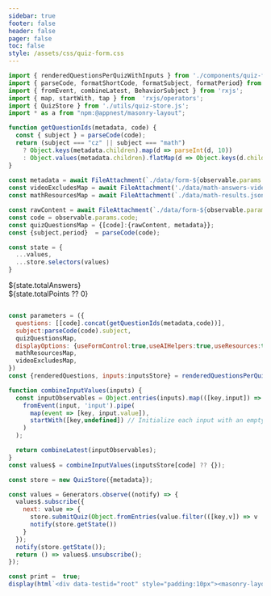 ```yaml
---
sidebar: true
footer: false
header: false
pager: false
toc: false
style: /assets/css/quiz-form.css
---
```


```js
import { renderedQuestionsPerQuizWithInputs } from './components/quiz-form.js';
import { parseCode, formatShortCode, formatSubject, formatPeriod} from './utils/quiz-string-utils.js';
import { fromEvent, combineLatest, BehaviorSubject } from 'rxjs';
import { map, startWith, tap } from  'rxjs/operators';
import { QuizStore } from './utils/quiz-store.js';
import * as a from "npm:@appnest/masonry-layout";

function getQuestionIds(metadata, code) {
  const { subject } = parseCode(code);
  return (subject === "cz" || subject === "math")
    ? Object.keys(metadata.children).map(d => parseInt(d, 10))
    : Object.values(metadata.children).flatMap(d => Object.keys(d.children ?? {})).map(d => d.split(".")[1]);
}
 
const metadata = await FileAttachment(`./data/form-${observable.params.code}.json`).json();
const videoExcludesMap = await FileAttachment('./data/math-answers-video-exclude.json').json();
const mathResourcesMap = await FileAttachment(`./data/math-results.json`).json();

const rawContent = await FileAttachment(`./data/form-${observable.params.code}.md`).text();
const code = observable.params.code;
const quizQuestionsMap = {[code]:{rawContent, metadata}};
const {subject,period}  = parseCode(code);
```

```js
const state = {
  ...values,
  ...store.selectors(values)
}
```
<style>
    #observablehq-center,
    #observablehq-main,
    .observablehq-center,
    .observablehq-main,
    .observablehq .observablehq--block {
      margin: 0px;
  }
  @media (min-width: 521px) {
    masonry-layout .q { padding: 12px; background: var(--theme-background-alt);  border-radius:16px;}
  }
</style>

  <div class="h-stack h-stack--m absolute main-header">
    <div class="badge">
      <i class="fa fa-hashtag"></i>
      <span>${state.totalAnswers}</span>
    </div>
    <div class="badge">
      <i class="fa fa-calculator"></i>
      <span>${state.totalPoints ?? 0}</span>
    </div>
  </div>
</div>


```js

const parameters = ({
  questions: [[code].concat(getQuestionIds(metadata,code))],
  subject:parseCode(code).subject,
  quizQuestionsMap,
  displayOptions: {useFormControl:true,useAIHelpers:true,useResources:true},
  mathResourcesMap,
  videoExcludesMap,
})
const {renderedQuestions, inputs:inputsStore} = renderedQuestionsPerQuizWithInputs(parameters);

function combineInputValues(inputs) {  
  const inputObservables = Object.entries(inputs).map(([key,input]) => 
    fromEvent(input, 'input').pipe(
      map(event => [key, input.value]),
      startWith([key,undefined]) // Initialize each input with an empty string
    )
  );

  return combineLatest(inputObservables);
}
const values$ = combineInputValues(inputsStore[code] ?? {});

const store = new QuizStore({metadata});

const values = Generators.observe((notify) => {
  values$.subscribe({
    next: value => {
      store.submitQuiz(Object.fromEntries(value.filter(([key,v]) => v != null)))
      notify(store.getState())
    }
  });
  notify(store.getState());
  return () => values$.unsubscribe();
});

const print =  true;
display(html`<div data-testid="root" style="padding:10px"><masonry-layout gap="15">${renderedQuestions.map(d => print ? html.fragment`${d}`: html`<div class="v-stack v-stack--s">${d}</div>`)}</masonry-layout></div>`);
```